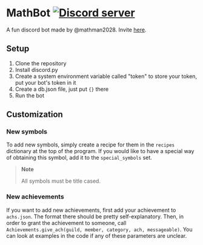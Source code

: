 # MathBot [![Discord server](https://img.shields.io/discord/1119928044811976744?label=discord&logo=discord)](https://discord.gg/c3TxDj6DYa)

A fun discord bot made by @mathman2028. Invite [here](https://discord.gg/c3TxDj6DYa).

## Setup

1. Clone the repository
2. Install discord.py
3. Create a system environment variable called "token" to store your token, put your bot's token in it
4. Create a db.json file, just put `{}` there
5. Run the bot

## Customization

### New symbols

To add new symbols, simply create a recipe for them in the `recipes` dictionary at the top of the program. If you would like to have a special way of obtaining this symbol, add it to the `special_symbols` set.

> **Note**
>
> All symbols must be title cased.

### New achievements

If you want to add new achievements, first add your achievement to `achs.json`. The format there should be pretty self-explanatory.
Then, in order to grant the achievement to someone, call `Achievements.give_ach(guild, member, category, ach, messageable)`. You can look at examples in the code if any of these parameters are unclear.
